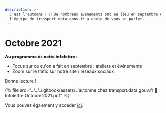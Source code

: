 ```yaml
---
description: >-
  C'est l'automne ! 🍂 De nombreux événements ont eu lieu en septembre et toute
  l'équipe de transport.data.gouv.fr a envie de vous en parler.
---
```


# Octobre 2021

**Au programme de cette infolettre :**

* Focus sur ce qu'on a fait en septembre : ateliers et événements
* Zoom sur le trafic sur notre site / réseaux sociaux

Bonne lecture !

{% file src="../../../.gitbook/assets/L'automne chez transport.data.gouv.fr 🍁Infolettre Octobre 2021.pdf" %}



Vous pouvez également y accéder [ici](https://mailchi.mp/abda863d16d0/des-nouvelles-de-transportdatagouvfr-info-lettre-avril-2354125).
